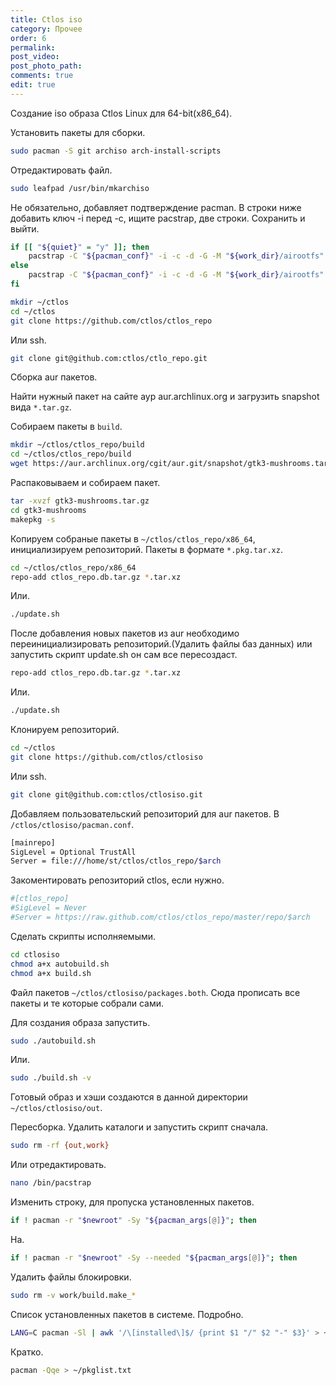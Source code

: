 ```yaml
---
title: Ctlos iso
category: Прочее
order: 6
permalink:
post_video: 
post_photo_path: 
comments: true
edit: true
---
```


Создание iso образа Ctlos Linux для 64-bit(x86_64).

Установить пакеты для сборки.
```bash
sudo pacman -S git archiso arch-install-scripts
```

Отредактировать файл.
```bash
sudo leafpad /usr/bin/mkarchiso
```

Не обязательно, добавляет подтверждение pacman. В строки ниже добавить ключ -i перед -с, ищите pacstrap, две строки. Сохранить и выйти.
```bash
if [[ "${quiet}" = "y" ]]; then
    pacstrap -C "${pacman_conf}" -i -c -d -G -M "${work_dir}/airootfs" $* &> /dev/null
else
    pacstrap -C "${pacman_conf}" -i -c -d -G -M "${work_dir}/airootfs" $*
fi
```

```bash
mkdir ~/ctlos
cd ~/ctlos
git clone https://github.com/ctlos/ctlos_repo
```

Или ssh.
```bash
git clone git@github.com:ctlos/ctlo_repo.git
```

Сборка aur пакетов.

Найти нужный пакет на сайте аур aur.archlinux.org и загрузить snapshot вида `*.tar.gz`.

Собираем пакеты в `build`.
```bash
mkdir ~/ctlos/ctlos_repo/build
cd ~/ctlos/ctlos_repo/build
wget https://aur.archlinux.org/cgit/aur.git/snapshot/gtk3-mushrooms.tar.gz
```

Распаковываем и собираем пакет.
```bash
tar -xvzf gtk3-mushrooms.tar.gz
cd gtk3-mushrooms
makepkg -s
```

Копируем собраные пакеты в `~/ctlos/ctlos_repo/x86_64`, инициализируем репозиторий. Пакеты в формате `*.pkg.tar.xz`.
```bash
cd ~/ctlos/ctlos_repo/x86_64
repo-add ctlos_repo.db.tar.gz *.tar.xz
```

Или.
```bash
./update.sh
```

После добавления новых пакетов из aur необходимо переинициализировать репозиторий.(Удалить файлы баз данных) или запустить скрипт update.sh он сам все пересоздаст.
```bash
repo-add ctlos_repo.db.tar.gz *.tar.xz
```

Или.
```bash
./update.sh
```

Клонируем репозиторий.
```bash
cd ~/ctlos
git clone https://github.com/ctlos/ctlosiso
```
Или ssh.
```bash
git clone git@github.com:ctlos/ctlosiso.git
```
Добавляем пользовательский репозиторий для aur пакетов. В `/ctlos/ctlosiso/pacman.conf`.
```bash
[mainrepo]
SigLevel = Optional TrustAll
Server = file:///home/st/ctlos/ctlos_repo/$arch
```

Закоментировать репозиторий ctlos, если нужно.
```bash
#[ctlos_repo]
#SigLevel = Never
#Server = https://raw.github.com/ctlos/ctlos_repo/master/repo/$arch
```

Сделать скрипты исполняемыми.
```bash
cd ctlosiso
chmod a+x autobuild.sh
chmod a+x build.sh
```

Файл пакетов `~/ctlos/ctlosiso/packages.both`. Сюда прописать все пакеты и те которые собрали сами.

Для создания образа запустить.
```bash
sudo ./autobuild.sh
```

Или.
```bash
sudo ./build.sh -v
```

Готовый образ и хэши создаются в данной директории `~/ctlos/ctlosiso/out`.

Пересборка. Удалить каталоги и запустить скрипт сначала.
```bash
sudo rm -rf {out,work}
```

Или отредактировать.
```bash
nano /bin/pacstrap
```
Изменить строку, для пропуска установленных пакетов.
```bash
if ! pacman -r "$newroot" -Sy "${pacman_args[@]}"; then
```
На.
```bash
if ! pacman -r "$newroot" -Sy --needed "${pacman_args[@]}"; then
```

Удалить файлы блокировки.
```bash
sudo rm -v work/build.make_*
```

Список установленных пакетов в системе. Подробно.
```bash
LANG=C pacman -Sl | awk '/\[installed\]$/ {print $1 "/" $2 "-" $3}' > ~/pkglist.txt
```

Кратко.
```bash
pacman -Qqe > ~/pkglist.txt
```